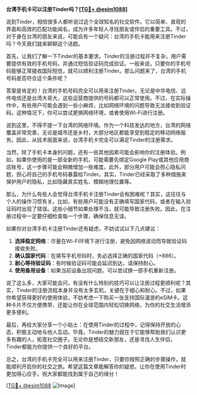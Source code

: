 **台湾手机卡可以注册Tinder吗？[[TG💪+ @esim1088](https://t.me/s/esim1088)]**

说到Tinder，相信很多人都听说过这个全球知名的社交软件。它以简单、直观的界面和高效的匹配功能闻名，成为许多年轻人寻找朋友或伴侣的重要工具。不过，对于身在台湾的朋友来说，可能会有一个疑问：台湾的手机卡能用来注册Tinder吗？今天我们就来聊聊这个话题。

首先，让我们了解一下Tinder的基本要求。Tinder的注册过程并不复杂，用户需要提供有效的手机号码，并通过短信验证码完成验证。一般来说，只要你的手机号码能够正常接收国际短信，就可以顺利注册Tinder。那么问题来了，台湾的手机号码是否符合这个条件呢？

答案是肯定的！台湾的手机号码完全可以用来注册Tinder。无论是中华电信、远传电信还是台湾大哥大，这些运营商提供的号码都可以正常使用。不过，在实际操作中，有些用户可能会遇到一些小麻烦，比如网络环境的问题导致无法接收到验证码。这种情况下，你可以尝试更换网络环境，或者使用Wi-Fi进行注册。

说到这里，不得不提一下台湾的网络环境。作为一个科技发达的地方，台湾的网络覆盖非常完善，无论是城市还是乡村，大部分地区都能享受到稳定的移动网络服务。因此，从技术层面来说，台湾手机卡完全可以满足Tinder的注册需求。

当然，除了手机卡本身的问题，还有一些其他因素可能会影响你的注册体验。例如，如果你使用的是一部全新的手机，可能需要先绑定Google Play或其他应用商店账号，这一步骤可能会稍微增加一些难度。此外，部分用户可能会担心隐私问题，担心将自己的手机号码暴露给Tinder。其实，Tinder已经采取了多种措施来保护用户的隐私，比如隐藏真实姓名、模糊地理位置等。

那么，为什么有些人会觉得台湾手机卡注册Tinder会有困难呢？其实，这往往与个人的操作习惯有关。比如，有些用户可能没有正确填写国家代码，或者在输入验证码时出现了错误。这些小细节如果处理不当，就可能导致注册失败。因此，在注册过程中一定要仔细检查每一个步骤，确保信息无误。

如果你对台湾手机卡注册Tinder还有疑虑，不妨试试以下几点建议：

1. **选择稳定网络**：尽量在Wi-Fi环境下进行注册，避免因网络波动而导致验证码接收失败。
2. **确认国家代码**：在填写手机号码时，务必选择正确的国家代码（+886）。
3. **耐心等待验证码**：有时候验证码可能会延迟到达，请保持耐心。
4. **使用备用设备**：如果当前设备出现问题，可以尝试换一部手机重新注册。

说了这么多，大家可能会问，有没有什么特别的技巧可以让注册过程更顺利呢？其实，Tinder的注册流程本身并没有太多玄机，关键在于细心和耐心。不过，如果你希望获得更好的使用体验，不妨考虑一下购买一张支持国际漫游的eSIM卡。这种卡片不仅方便携带，还能让你在全球范围内轻松切换网络，为你的社交生活增添更多便利。

最后，再给大家分享一个小贴士：在使用Tinder的过程中，记得保持开放的心态，积极主动地与他人互动。毕竟，Tinder的魅力就在于它能够帮助我们认识更多有趣的人，拓宽社交圈子。无论你是想结交新朋友，还是寻找人生伴侣，Tinder都能为你提供一个良好的平台。

总之，台湾的手机卡完全可以用来注册Tinder，只要你按照正确的步骤操作，就能顺利开启你的社交之旅。希望这篇文章能解答你的疑惑，让你在使用Tinder时更加得心应手。祝大家都能找到属于自己的缘分！

[[TG💪+ @esim1088](https://t.me/s/esim1088) ![Image](https://i.postimg.cc/4NQfJmqS/Snipaste-2025-05-13-00-14-12.png)]